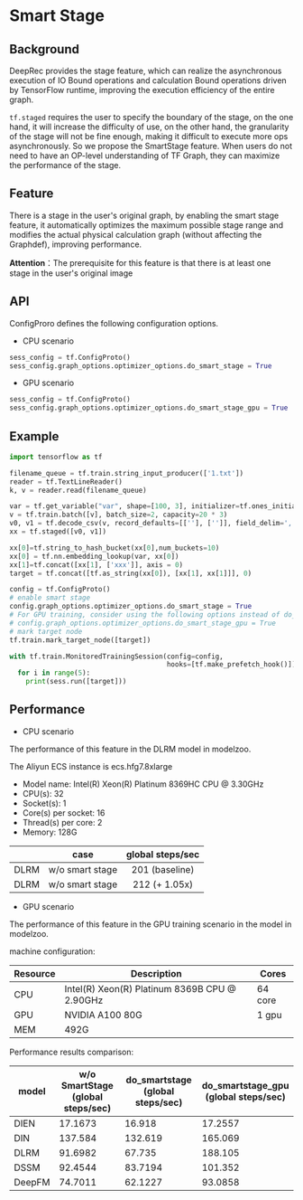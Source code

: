 # Smart Stage

## Background

DeepRec provides the stage feature, which can realize the asynchronous execution of IO Bound operations and calculation Bound operations driven by TensorFlow runtime, improving the execution efficiency of the entire graph.

`tf.staged` requires the user to specify the boundary of the stage, on the one hand, it will increase the difficulty of use, on the other hand, the granularity of the stage will not be fine enough, making it difficult to execute more ops asynchronously. So we propose the SmartStage feature. When users do not need to have an OP-level understanding of TF Graph, they can maximize the performance of the stage.

## Feature

There is a stage in the user's original graph, by enabling the smart stage feature, it automatically optimizes the maximum possible stage range and modifies the actual physical calculation graph (without affecting the Graphdef), improving performance.


**Attention**：The prerequisite for this feature is that there is at least one stage in the user's original image

## API
ConfigProro defines the following configuration options.

- CPU scenario

```python
sess_config = tf.ConfigProto()
sess_config.graph_options.optimizer_options.do_smart_stage = True
```
- GPU scenario

```python
sess_config = tf.ConfigProto()
sess_config.graph_options.optimizer_options.do_smart_stage_gpu = True
```

## Example

```python
import tensorflow as tf

filename_queue = tf.train.string_input_producer(['1.txt'])
reader = tf.TextLineReader()
k, v = reader.read(filename_queue)

var = tf.get_variable("var", shape=[100, 3], initializer=tf.ones_initializer())
v = tf.train.batch([v], batch_size=2, capacity=20 * 3)
v0, v1 = tf.decode_csv(v, record_defaults=[[''], ['']], field_delim=',')
xx = tf.staged([v0, v1])

xx[0]=tf.string_to_hash_bucket(xx[0],num_buckets=10)
xx[0] = tf.nn.embedding_lookup(var, xx[0])
xx[1]=tf.concat([xx[1], ['xxx']], axis = 0)
target = tf.concat([tf.as_string(xx[0]), [xx[1], xx[1]]], 0)

config = tf.ConfigProto()
# enable smart stage
config.graph_options.optimizer_options.do_smart_stage = True
# For GPU training, consider using the following options instead of do_smart_stage for better performance
# config.graph_options.optimizer_options.do_smart_stage_gpu = True
# mark target node
tf.train.mark_target_node([target])

with tf.train.MonitoredTrainingSession(config=config,
                                       hooks=[tf.make_prefetch_hook()]) as sess:
  for i in range(5):
    print(sess.run([target]))
```
## Performance

- CPU scenario

The performance of this feature in the DLRM model in modelzoo.

The Aliyun ECS instance is ecs.hfg7.8xlarge

- Model name: Intel(R) Xeon(R) Platinum 8369HC CPU @ 3.30GHz
- CPU(s): 32
- Socket(s): 1
- Core(s) per socket: 16
- Thread(s) per core: 2
- Memory: 128G

|      |      case       | global steps/sec |
| :--: | :-------------: | :--------------: |
| DLRM | w/o smart stage |  201 (baseline)  |
| DLRM | w/o smart stage |  212 (+ 1.05x)   |

- GPU scenario

The performance of this feature in the GPU training scenario in the model in modelzoo.

machine configuration:

| Resource | Description | Cores |
| ---- | --------------------------------------------- | ------ |
| CPU  | Intel(R) Xeon(R) Platinum 8369B CPU @ 2.90GHz | 64 core |
| GPU  | NVIDIA A100 80G                               | 1 gpu   |
| MEM  | 492G                                          |        |

Performance results comparison:

| model   | w/o SmartStage <br>(global steps/sec) | do_smartstage <br>(global steps/sec) | do_smartstage_gpu <br>(global steps/sec) |
| ------ | --------------------------------------- | ------------------------------------ | ---------------------------------------- |
| DIEN   | 17.1673                                 | 16.918                               | 17.2557                                  |
| DIN    | 137.584                                 | 132.619                              | 165.069                                  |
| DLRM   | 91.6982                                 | 67.735                               | 188.105                                  |
| DSSM   | 92.4544                                 | 83.7194                              | 101.352                                  |
| DeepFM | 74.7011                                 | 62.1227                              | 93.0858                                  |
